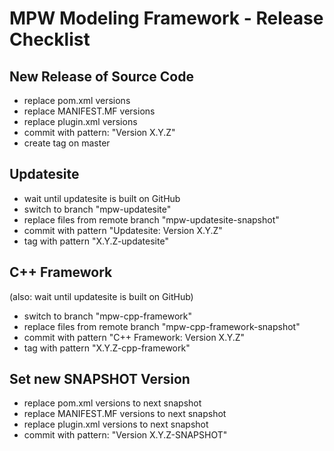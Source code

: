 # MPW Modeling Framework - Release Checklist

## New Release of Source Code

* replace pom.xml versions
* replace MANIFEST.MF versions
* replace plugin.xml versions
* commit with pattern: "Version X.Y.Z"
* create tag on master

## Updatesite

* wait until updatesite is built on GitHub
* switch to branch "mpw-updatesite"
* replace files from remote branch "mpw-updatesite-snapshot"
* commit with pattern "Updatesite: Version X.Y.Z"
* tag with pattern "X.Y.Z-updatesite"

## C++ Framework

(also: wait until updatesite is built on GitHub)
* switch to branch "mpw-cpp-framework"
* replace files from remote branch "mpw-cpp-framework-snapshot"
* commit with pattern "C++ Framework: Version X.Y.Z"
* tag with pattern "X.Y.Z-cpp-framework"

## Set new SNAPSHOT Version

* replace pom.xml versions to next snapshot
* replace MANIFEST.MF versions to next snapshot
* replace plugin.xml versions to next snapshot
* commit with pattern: "Version X.Y.Z-SNAPSHOT"
